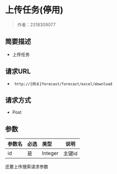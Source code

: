 # 上传任务(停用)

> 作者：2318309077

## 简要描述

- 上传任务

## 请求URL
- ` http://{网关}forecast/forecast/excel/download`
  
## 请求方式
- Post

## 参数


|参数名|必选|类型|说明|
|:----    |:---|:----- |-----   |
|id |是  |Integer |主键id|
还要上传搜索请求参数